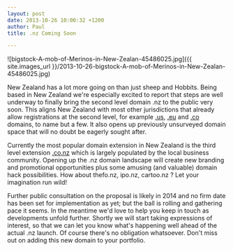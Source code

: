 ```yaml
---
layout: post
date: 2013-10-26 10:00:32 +1200
author: Paul
title: .nz Coming Soon

---
```


![bigstock-A-mob-of-Merinos-in-New-Zealan-45486025.jpg]({{ site.images_url }}/2013-10-26-bigstock-A-mob-of-Merinos-in-New-Zealan-45486025.jpg)

<!-- excerpt -->

New Zealand has a lot more going on than just sheep and Hobbits. Being based in New Zealand we're especially excited to report that steps are well underway to finally bring the second level domain .nz to the public very soon. This aligns New Zealand with most other jurisdictions that already allow registrations at the second level, for example [.us](https://iwantmyname.com/domains/us-american-domain-name-registration-for-usa), [.eu](https://iwantmyname.com/domains/eu-european-domain-name-registration-for-europe) and [.co](https://iwantmyname.com/domains/co-colombian-domain-name-registration-for-colombia) domains, to name but a few. It also opens up previously unsurveyed domain space that will no doubt be eagerly sought after. 

<!-- /excerpt -->

Currently the most popular domain extension in New Zealand is the third level extension [.co.nz](https://iwantmyname.com/domains/co.nz-kiwi-domain-name-registration-for-new-zealand) which is largely populated by the local business community. Opening up the .nz domain landscape will create new branding and promotional opportunities plus some amusing (and valuable) domain hack possibilities. How about thefo.nz, ipo.nz, cartoo.nz ? Let your imagination run wild!

Further public consultation on the proposal is likely in 2014 and no firm date has been set for implementation as yet; but the ball is rolling and gathering pace it seems. In the meantime we'd love to help you keep in touch as developments unfold further. Shortly we will start taking expressions of interest, so that we can let you know what's happening well ahead of the actual .nz launch. Of course there's no obligation whatsoever. Don't miss out on adding this new domain to your portfolio.
